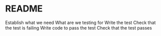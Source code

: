 # README

Establish what we need
    What are we testing for
Write the test
Check that the test is failing
Write code to pass the test
Check that the test passes